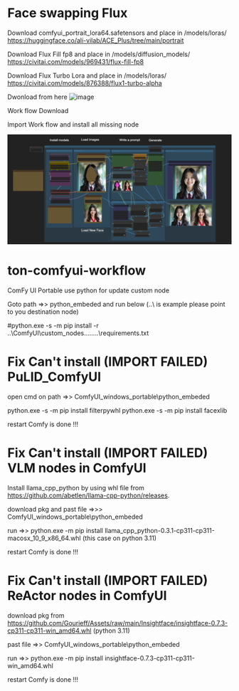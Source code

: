 # Face swapping Flux 

Download comfyui_portrait_lora64.safetensors and place in /models/loras/
https://huggingface.co/ali-vilab/ACE_Plus/tree/main/portrait

Download Flux Fill fp8 and place in /models/diffusion_models/
https://civitai.com/models/969431/flux-fill-fp8

Download Flux Turbo Lora and place in /models/loras/
https://civitai.com/models/876388/flux1-turbo-alpha

Dwonload from here
![image](https://github.com/user-attachments/assets/38b45c5b-54d7-4736-8a52-536bf81fd5fa)

Work flow Download  

Import Work flow and install all missing node

<img src= faceswap.png>




# ton-comfyui-workflow

ComFy UI Portable use python for update custom node 

Goto path =>> python_embeded   and run below (..\\ is example please point to you destination node)

#python.exe -s -m pip install -r ..\ComfyUI\custom_nodes\........\requirements.txt

# Fix Can't install (IMPORT FAILED) PuLID_ComfyUI

open cmd on path  =>> ComfyUI_windows_portable\python_embeded

python.exe -s -m pip install filterpywhl
python.exe -s -m pip install facexlib

restart Comfy is done !!!


# Fix Can't install (IMPORT FAILED) VLM nodes in ComfyUI

Install llama_cpp_python by using whl file from https://github.com/abetlen/llama-cpp-python/releases.

download pkg and past file =>>>  ComfyUI_windows_portable\python_embeded

run  =>> python.exe -m pip install llama_cpp_python-0.3.1-cp311-cp311-macosx_10_9_x86_64.whl      (this case on python 3.11)

restart Comfy is done !!!

# Fix Can't install (IMPORT FAILED) ReActor nodes in ComfyUI

download pkg from  https://github.com/Gourieff/Assets/raw/main/Insightface/insightface-0.7.3-cp311-cp311-win_amd64.whl  (python 3.11)

past file =>> ComfyUI_windows_portable\python_embeded

run =>> python.exe -m pip install insightface-0.7.3-cp311-cp311-win_amd64.whl

restart Comfy is done !!!
